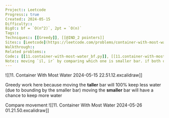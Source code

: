 ```yaml
---
Project:: Leetcode
Progress:: true
Created:: 2024-05-15
Difficulty:: 
BigO:: bf = `O(n^2)`, 2pt = `O(n)`
Tags:: 
Techniques:: [[Greedy]], [[@IND_2 pointers]]
Sites:: [Leetcode](https://leetcode.com/problems/container-with-most-water/description/)
Walkthrough:: 
Related problems:: 
Code:: [[11.container-with-most-water_bf.py]], [[11.container-with-most-water_greedy.py]]
Note:: moving `il, ir` by comparing which one is smaller bar. if both of them are equal, choose which one you want.
---
```


![[11. Container With Most Water 2024-05-15 22.51.12.excalidraw]]


Greedy work here because
	moving the **taller** bar will 100% keep less water (due to bounding by the smaller bar)
	moving the **smaller** bar will have a chance to keep more water

Compare movement
![[11. Container With Most Water 2024-05-26 01.21.50.excalidraw]]
